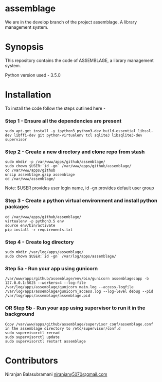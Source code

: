 # assemblage
We are in the develop branch of the project assemblage.
A library management system.

# Synopsis

This repository contains the code of ASSEMBLAGE, a library management system.

Python version used - 3.5.0

# Installation

To install the code follow the steps outlined here -

### Step 1 - Ensure all the dependencies are present

```
sudo apt-get install -y ipython3 python3-dev build-essential libssl-dev libffi-dev git python-virtualenv tcl sqlite3 libsqlite3-dev supervisor
```

### Step 2 - Create a new directory and clone repo from stash

```
sudo mkdir -p /var/www/apps/github/assemblage/
sudo chown $USER:`id -gn` /var/www/apps/github/assemblage/
cd /var/www/apps/github
unzip assemblage.gzip assemblage
cd /var/www/assemblage/
```
Note: $USER provides user login name, id -gn provides default user group

### Step 3 - Create a python virtual environment and install python packages

```
cd /var/www/apps/github/assemblage/
virtualenv -p python3.5 env
source env/bin/activate
pip install -r requirements.txt
```

### Step 4 - Create log directory

```
sudo mkdir /var/log/apps/assemblage/
sudo chown $USER:`id -gn` /var/log/apps/assemblage/
```

### Step 5a - Run your app using gunicorn

```
/var/www/apps/github/assemblage/env/bin/gunicorn assemblage:app -b 127.0.0.1:5025 --workers=4 --log-file /var/log/apps/assemblage/gunicorn_main.log --access-logfile /var/log/apps/assemblage/gunicorn_access.log --log-level debug --pid /var/log/apps/assemblage/assemblage.pid
```

### OR Step 5b - Run your app using supervisor to run it in the background

```
Copy /var/www/apps/github/assemblage/supervisor_conf/assemblage.conf in the assemblage directory to /etc/supervisor/conf.d
sudo supervisorctl reread
sudo supervisorctl update
sudo supervisorctl restart assemblage
```

# Contributors

Niranjan Balasubramani <niranjany5070@gmail.com>
